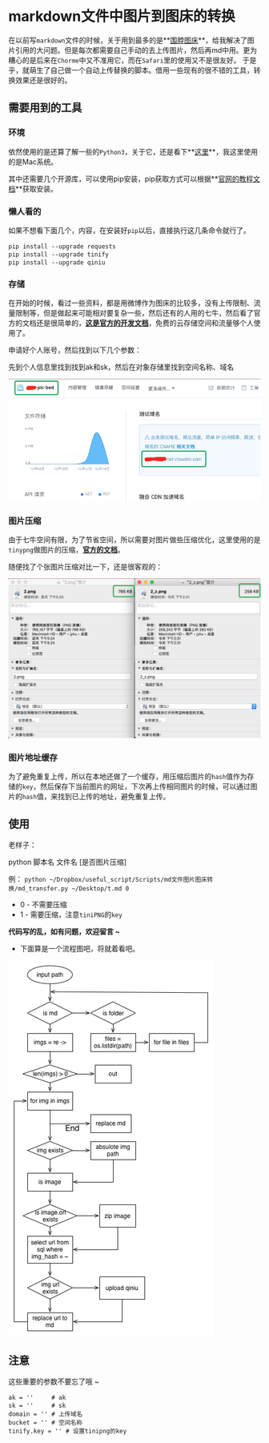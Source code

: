 # markdown文件中图片到图床的转换

在以前写`markdown`文件的时候，关于用到最多的是**[围脖图床](http://weibotuchuang.sinaapp.com)**，给我解决了图片引用的大问题。但是每次都需要自己手动的去上传图片，然后再md中用。更为糟心的是后来在`Chorme`中又不准用它，而在`Safari`里的使用又不是很友好。
于是乎，就萌生了自己做一个自动上传替换的脚本。借用一些现有的很不错的工具，转换效果还是很好的。

## 需要用到的工具

### 环境

依然使用的是还算了解一些的`Python3`，关于它，还是看下**[这里](http://www.auu.space/2016/10/13/升级Mac自带的python/#more)**，我这里使用的是Mac系统。

其中还需要几个开源库，可以使用pip安装，pip获取方式可以根据**[官网的教程文档](https://pip.pypa.io/en/stable/installing/)**获取安装。

### 懒人看的

如果不想看下面几个，内容，在安装好`pip`以后，直接执行这几条命令就行了。

```
pip install --upgrade requests
pip install --upgrade tinify
pip install --upgrade qiniu
```

### 存储

在开始的时候，看过一些资料，都是用微博作为图床的比较多，没有上传限制、流量限制等，但是做起来可能相对要复杂一些，然后还有的人用的七牛，然后看了官方的文档还是很简单的，**[这是官方的开发文档](http://developer.qiniu.com/code/v7/sdk/python.html)**，免费的云存储空间和流量够个人使用了。

申请好个人账号，然后找到以下几个参数：

先到个人信息里找到找到ak和sk，然后在对象存储里找到空间名称、域名

![](resources/qbucket.png)

### 图片压缩

由于七牛空间有限，为了节省空间，所以需要对图片做些压缩优化，这里使用的是`tinypng`做图片的压缩，**[官方的文档](https://tinypng.com/developers/reference/python)**。

随便找了个张图片压缩对比一下，还是很客观的：

![](resources/zip_size.png)


### 图片地址缓存

为了避免重复上传，所以在本地还做了一个缓存，用压缩后图片的`hash`值作为存储的`key`，然后保存下当前图片的网址，下次再上传相同图片的时候，可以通过图片的`hash`值，来找到已上传的地址，避免重复上传。

## 使用

老样子：

python 脚本名 文件名 [是否图片压缩]

例： `python ~/Dropbox/useful_script/Scripts/md文件图片图床转换/md_transfer.py ~/Desktop/t.md 0`

* 0 - 不需要压缩
* 1 - 需要压缩，注意`tiniPNG`的`key`

**代码写的乱，如有问题，欢迎留言 ~**

* 下面算是一个流程图吧，将就着看吧。

![](resources/md_img_trans_c.png)

## 注意

这些重要的参数不要忘了哦 ~ 

```
ak = ''		# ak
sk = ''		# sk
domain = '' # 上传域名
bucket = '' # 空间名称
tinify.key = '' # 设置tinipng的key
```
